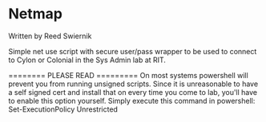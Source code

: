 Netmap
======
Written by Reed Swiernik

Simple net use script with secure user/pass wrapper to be used to connect to Cylon or Colonial in the Sys Admin lab at RIT.


======== PLEASE READ =========
On most systems powershell will prevent you from
running unsigned scripts. Since it is unreasonable
to have a self signed cert and install that on every
time you come to lab, you'll have to enable this
option yourself. Simply execute this command in powershell:
Set-ExecutionPolicy Unrestricted
